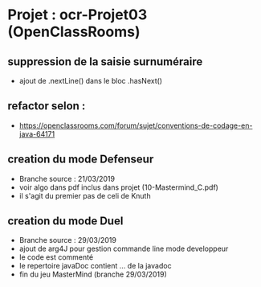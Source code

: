 # Projet : ocr-Projet03 (OpenClassRooms)
## suppression de la saisie surnuméraire
 - ajout de .nextLine() dans le bloc .hasNext()  
 ## refactor selon :
 -  https://openclassrooms.com/forum/sujet/conventions-de-codage-en-java-64171
 ## creation du mode Defenseur
 - Branche source : 21/03/2019
 - voir algo dans pdf inclus dans projet (10-Mastermind_C.pdf)
 - il s'agit du premier pas de celi de Knuth
 ## creation du mode Duel
  - Branche source : 29/03/2019
  - ajout de arg4J pour gestion commande line mode developpeur
  - le code est commenté
  - le repertoire javaDoc contient ... de la javadoc
  - fin du jeu MasterMind (branche 29/03/2019)
  
  
 

 
